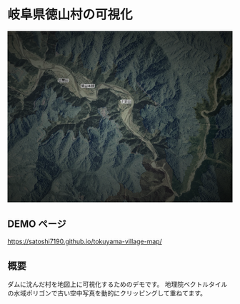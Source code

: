 # 岐阜県徳山村の可視化

![alt text](image.png)

## DEMO ページ

https://satoshi7190.github.io/tokuyama-village-map/

## 概要

ダムに沈んだ村を地図上に可視化するためのデモです。
地理院ベクトルタイルの水域ポリゴンで古い空中写真を動的にクリッピングして重ねてます。
